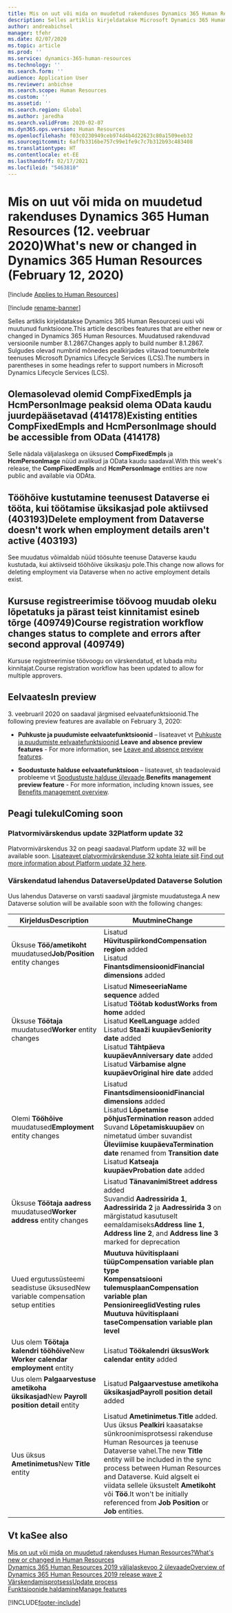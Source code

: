 ```yaml
---
title: Mis on uut või mida on muudetud rakenduses Dynamics 365 Human Resources (12. veebruar 2020)
description: Selles artiklis kirjeldatakse Microsoft Dynamics 365 Human Resourcesi 12. veebruari 2020 uusi või muutunud funktsioone.
author: andreabichsel
manager: tfehr
ms.date: 02/07/2020
ms.topic: article
ms.prod: ''
ms.service: dynamics-365-human-resources
ms.technology: ''
ms.search.form: ''
audience: Application User
ms.reviewer: anbichse
ms.search.scope: Human Resources
ms.custom: ''
ms.assetid: ''
ms.search.region: Global
ms.author: jaredha
ms.search.validFrom: 2020-02-07
ms.dyn365.ops.version: Human Resources
ms.openlocfilehash: f03c0230949ceb974d4b4d22623c80a1509eeb32
ms.sourcegitcommit: 6affb3316be757c99e1fe9c7c7b312b93c483408
ms.translationtype: HT
ms.contentlocale: et-EE
ms.lasthandoff: 02/17/2021
ms.locfileid: "5463810"
---
```

# <a name="whats-new-or-changed-in-dynamics-365-human-resources-february-12-2020"></a><span data-ttu-id="681ad-103">Mis on uut või mida on muudetud rakenduses Dynamics 365 Human Resources (12. veebruar 2020)</span><span class="sxs-lookup"><span data-stu-id="681ad-103">What's new or changed in Dynamics 365 Human Resources (February 12, 2020)</span></span>

[!include [Applies to Human Resources](../includes/applies-to-hr.md)]

[!include [rename-banner](~/includes/cc-data-platform-banner.md)]

<span data-ttu-id="681ad-104">Selles artiklis kirjeldatakse Dynamics 365 Human Resourcesi uusi või muutunud funktsioone.</span><span class="sxs-lookup"><span data-stu-id="681ad-104">This article describes features that are either new or changed in Dynamics 365 Human Resources.</span></span> <span data-ttu-id="681ad-105">Muudatused rakenduvad versioonile number 8.1.2867.</span><span class="sxs-lookup"><span data-stu-id="681ad-105">Changes apply to build number 8.1.2867.</span></span> <span data-ttu-id="681ad-106">Sulgudes olevad numbrid mõnedes pealkirjades viitavad toenumbritele teenuses Microsoft Dynamics Lifecycle Services (LCS).</span><span class="sxs-lookup"><span data-stu-id="681ad-106">The numbers in parentheses in some headings refer to support numbers in Microsoft Dynamics Lifecycle Services (LCS).</span></span>

## <a name="existing-entities-compfixedempls-and-hcmpersonimage-should-be-accessible-from-odata-414178"></a><span data-ttu-id="681ad-107">Olemasolevad olemid CompFixedEmpls ja HcmPersonImage peaksid olema OData kaudu juurdepääsetavad (414178)</span><span class="sxs-lookup"><span data-stu-id="681ad-107">Existing entities CompFixedEmpls and HcmPersonImage should be accessible from OData (414178)</span></span>

<span data-ttu-id="681ad-108">Selle nädala väljalaskega on üksused **CompFixedEmpls** ja **HcmPersonImage** nüüd avalikud ja OData kaudu saadaval.</span><span class="sxs-lookup"><span data-stu-id="681ad-108">With this week's release, the **CompFixedEmpls** and **HcmPersonImage** entities are now public and available via ODAta.</span></span>

## <a name="delete-employment-from-dataverse-doesnt-work-when-employment-details-arent-active-403193"></a><span data-ttu-id="681ad-109">Tööhõive kustutamine teenusest Dataverse ei tööta, kui töötamise üksikasjad pole aktiivsed (403193)</span><span class="sxs-lookup"><span data-stu-id="681ad-109">Delete employment from Dataverse doesn't work when employment details aren't active (403193)</span></span>

<span data-ttu-id="681ad-110">See muudatus võimaldab nüüd töösuhte teenuse Dataverse kaudu kustutada, kui aktiivseid tööhõive üksikasju pole.</span><span class="sxs-lookup"><span data-stu-id="681ad-110">This change now allows for deleting employment via Dataverse when no active employment details exist.</span></span>

## <a name="course-registration-workflow-changes-status-to-complete-and-errors-after-second-approval-409749"></a><span data-ttu-id="681ad-111">Kursuse registreerimise töövoog muudab oleku lõpetatuks ja pärast teist kinnitamist esineb tõrge (409749)</span><span class="sxs-lookup"><span data-stu-id="681ad-111">Course registration workflow changes status to complete and errors after second approval (409749)</span></span>

<span data-ttu-id="681ad-112">Kursuse registreerimise töövoogu on värskendatud, et lubada mitu kinnitajat.</span><span class="sxs-lookup"><span data-stu-id="681ad-112">Course registration workflow has been updated to allow for multiple approvers.</span></span>

## <a name="in-preview"></a><span data-ttu-id="681ad-113">Eelvaates</span><span class="sxs-lookup"><span data-stu-id="681ad-113">In preview</span></span>

<span data-ttu-id="681ad-114">3. veebruaril 2020 on saadaval järgmised eelvaatefunktsioonid.</span><span class="sxs-lookup"><span data-stu-id="681ad-114">The following preview features are available on February 3, 2020:</span></span>

- <span data-ttu-id="681ad-115">**Puhkuste ja puudumiste eelvaatefunktsioonid** – lisateavet vt [Puhkuste ja puudumiste eelvaatefunktsioonid](hr-leave-and-absence-overview.md?leave-and-absence-preview-features).</span><span class="sxs-lookup"><span data-stu-id="681ad-115">**Leave and absence preview features** - For more information, see [Leave and absence preview features](hr-leave-and-absence-overview.md?leave-and-absence-preview-features).</span></span>

- <span data-ttu-id="681ad-116">**Soodustuste halduse eelvaatefunktsioon** – lisateavet, sh teadaolevaid probleeme vt [Soodustuste halduse ülevaade](hr-benefits-management-overview.md).</span><span class="sxs-lookup"><span data-stu-id="681ad-116">**Benefits management preview feature** - For more information, including known issues, see [Benefits management overview](hr-benefits-management-overview.md).</span></span>

## <a name="coming-soon"></a><span data-ttu-id="681ad-117">Peagi tulekul</span><span class="sxs-lookup"><span data-stu-id="681ad-117">Coming soon</span></span>

### <a name="platform-update-32"></a><span data-ttu-id="681ad-118">Platvormivärskendus update 32</span><span class="sxs-lookup"><span data-stu-id="681ad-118">Platform update 32</span></span> 

<span data-ttu-id="681ad-119">Platvormivärskendus 32 on peagi saadaval.</span><span class="sxs-lookup"><span data-stu-id="681ad-119">Platform update 32 will be available soon.</span></span> <span data-ttu-id="681ad-120">[Lisateavet platvormivärskenduse 32 kohta leiate siit](https://docs.microsoft.com/dynamics365/fin-ops-core/dev-itpro/get-started/whats-new-platform-update-32).</span><span class="sxs-lookup"><span data-stu-id="681ad-120">[Find out more information about Platform update 32 here](https://docs.microsoft.com/dynamics365/fin-ops-core/dev-itpro/get-started/whats-new-platform-update-32).</span></span>

### <a name="updated-dataverse-solution"></a><span data-ttu-id="681ad-121">Värskendatud lahendus Dataverse</span><span class="sxs-lookup"><span data-stu-id="681ad-121">Updated Dataverse Solution</span></span>

<span data-ttu-id="681ad-122">Uus lahendus Dataverse on varsti saadaval järgmiste muudatustega.</span><span class="sxs-lookup"><span data-stu-id="681ad-122">A new Dataverse solution will be available soon with the following changes:</span></span>

| <span data-ttu-id="681ad-123">Kirjeldus</span><span class="sxs-lookup"><span data-stu-id="681ad-123">Description</span></span> | <span data-ttu-id="681ad-124">Muutmine</span><span class="sxs-lookup"><span data-stu-id="681ad-124">Change</span></span> |
| ----------------------------------------- | --- |
| <span data-ttu-id="681ad-125">Üksuse **Töö/ametikoht** muudatused</span><span class="sxs-lookup"><span data-stu-id="681ad-125">**Job/Position** entity changes</span></span> | <span data-ttu-id="681ad-126">Lisatud **Hüvituspiirkond**</span><span class="sxs-lookup"><span data-stu-id="681ad-126">**Compensation region** added</span></span></br><span data-ttu-id="681ad-127">Lisatud **Finantsdimensioonid**</span><span class="sxs-lookup"><span data-stu-id="681ad-127">**Financial dimensions** added</span></span> |
| <span data-ttu-id="681ad-128">Üksuse **Töötaja** muudatused</span><span class="sxs-lookup"><span data-stu-id="681ad-128">**Worker** entity changes</span></span> | <span data-ttu-id="681ad-129">Lisatud **Nimeseeria**</span><span class="sxs-lookup"><span data-stu-id="681ad-129">**Name sequence** added</span></span></br><span data-ttu-id="681ad-130">Lisatud **Töötab kodust**</span><span class="sxs-lookup"><span data-stu-id="681ad-130">**Works from home** added</span></span></br><span data-ttu-id="681ad-131">Lisatud **Keel**</span><span class="sxs-lookup"><span data-stu-id="681ad-131">**Language** added</span></span></br><span data-ttu-id="681ad-132">Lisatud **Staaži kuupäev**</span><span class="sxs-lookup"><span data-stu-id="681ad-132">**Seniority date** added</span></span></br><span data-ttu-id="681ad-133">Lisatud **Tähtpäeva kuupäev**</span><span class="sxs-lookup"><span data-stu-id="681ad-133">**Anniversary date** added</span></span></br><span data-ttu-id="681ad-134">Lisatud **Värbamise algne kuupäev**</span><span class="sxs-lookup"><span data-stu-id="681ad-134">**Original hire date** added</span></span> |
| <span data-ttu-id="681ad-135">Olemi **Tööhõive** muudatused</span><span class="sxs-lookup"><span data-stu-id="681ad-135">**Employment** entity changes</span></span> | <span data-ttu-id="681ad-136">Lisatud **Finantsdimensioonid**</span><span class="sxs-lookup"><span data-stu-id="681ad-136">**Financial dimensions** added</span></span></br><span data-ttu-id="681ad-137">Lisatud **Lõpetamise põhjus**</span><span class="sxs-lookup"><span data-stu-id="681ad-137">**Termination reason** added</span></span></br><span data-ttu-id="681ad-138">Suvand **Lõpetamiskuupäev** on nimetatud ümber suvandist **Üleviimise kuupäeva**</span><span class="sxs-lookup"><span data-stu-id="681ad-138">**Termination date** renamed from **Transition date**</span></span></br><span data-ttu-id="681ad-139">Lisatud **Katseaja kuupäev**</span><span class="sxs-lookup"><span data-stu-id="681ad-139">**Probation date** added</span></span> |
| <span data-ttu-id="681ad-140">Üksuse **Töötaja aadress** muudatused</span><span class="sxs-lookup"><span data-stu-id="681ad-140">**Worker address** entity changes</span></span> | <span data-ttu-id="681ad-141">Lisatud **Tänavanimi**</span><span class="sxs-lookup"><span data-stu-id="681ad-141">**Street address** added</span></span></br><span data-ttu-id="681ad-142">Suvandid **Aadressirida 1**, **Aadressirida 2** ja **Aadressirida 3** on märgistatud kasutuselt eemaldamiseks</span><span class="sxs-lookup"><span data-stu-id="681ad-142">**Address line 1**, **Address line 2**, and **Address line 3** marked for deprecation</span></span> |
| <span data-ttu-id="681ad-143">Uued ergutussüsteemi seadistuse üksused</span><span class="sxs-lookup"><span data-stu-id="681ad-143">New variable compensation setup entities</span></span> | <span data-ttu-id="681ad-144">**Muutuva hüvitisplaani tüüp**</span><span class="sxs-lookup"><span data-stu-id="681ad-144">**Compensation variable plan type**</span></span></br><span data-ttu-id="681ad-145">**Kompensatsiooni tulemusplaan**</span><span class="sxs-lookup"><span data-stu-id="681ad-145">**Compensation variable plan**</span></span></br><span data-ttu-id="681ad-146">**Pensionireeglid**</span><span class="sxs-lookup"><span data-stu-id="681ad-146">**Vesting rules**</span></span></br><span data-ttu-id="681ad-147">**Muutuva hüvitisplaani tase**</span><span class="sxs-lookup"><span data-stu-id="681ad-147">**Compensation variable plan level**</span></span> |
| <span data-ttu-id="681ad-148">Uus olem **Töötaja kalendri tööhõive**</span><span class="sxs-lookup"><span data-stu-id="681ad-148">New **Worker calendar employment** entity</span></span> | <span data-ttu-id="681ad-149">Lisatud **Töökalendri üksus**</span><span class="sxs-lookup"><span data-stu-id="681ad-149">**Work calendar entity** added</span></span> |
| <span data-ttu-id="681ad-150">Uus olem **Palgaarvestuse ametikoha üksikasjad**</span><span class="sxs-lookup"><span data-stu-id="681ad-150">New **Payroll position detail** entity</span></span> | <span data-ttu-id="681ad-151">Lisatud **Palgaarvestuse ametikoha üksikasjad**</span><span class="sxs-lookup"><span data-stu-id="681ad-151">**Payroll position detail** added</span></span> |
| <span data-ttu-id="681ad-152">Uus üksus **Ametinimetus**</span><span class="sxs-lookup"><span data-stu-id="681ad-152">New **Title** entity</span></span> | <span data-ttu-id="681ad-153">Lisatud **Ametinimetus**.</span><span class="sxs-lookup"><span data-stu-id="681ad-153">**Title** added.</span></span> <span data-ttu-id="681ad-154">Uus üksus **Pealkiri** kaasatakse sünkroonimisprotsessi rakenduse Human Resources ja teenuse Dataverse vahel.</span><span class="sxs-lookup"><span data-stu-id="681ad-154">The new **Title** entity will be included in the sync process between Human Resources and Dataverse.</span></span> <span data-ttu-id="681ad-155">Kuid algselt ei viidata sellele üksustelt **Ametikoht** või **Töö**.</span><span class="sxs-lookup"><span data-stu-id="681ad-155">It won't be initially referenced from **Job Position** or **Job** entities.</span></span> |

## <a name="see-also"></a><span data-ttu-id="681ad-156">Vt ka</span><span class="sxs-lookup"><span data-stu-id="681ad-156">See also</span></span>

[<span data-ttu-id="681ad-157">Mis on uut või mida on muudetud rakenduses Human Resources?</span><span class="sxs-lookup"><span data-stu-id="681ad-157">What's new or changed in Human Resources</span></span>](hr-admin-whats-new.md)</br>
[<span data-ttu-id="681ad-158">Dynamics 365 Human Resources 2019 väljalaskevoo 2 ülevaade</span><span class="sxs-lookup"><span data-stu-id="681ad-158">Overview of Dynamics 365 Human Resources 2019 release wave 2</span></span>](https://docs.microsoft.com/dynamics365-release-plan/2019wave2/dynamics365-human-resources/)</br>
[<span data-ttu-id="681ad-159">Värskendamisprotsess</span><span class="sxs-lookup"><span data-stu-id="681ad-159">Update process</span></span>](hr-admin-setup-update-process.md)</br>
[<span data-ttu-id="681ad-160">Funktsioonide haldamine</span><span class="sxs-lookup"><span data-stu-id="681ad-160">Manage features</span></span>](hr-admin-manage-features.md)

[!INCLUDE[footer-include](../includes/footer-banner.md)]